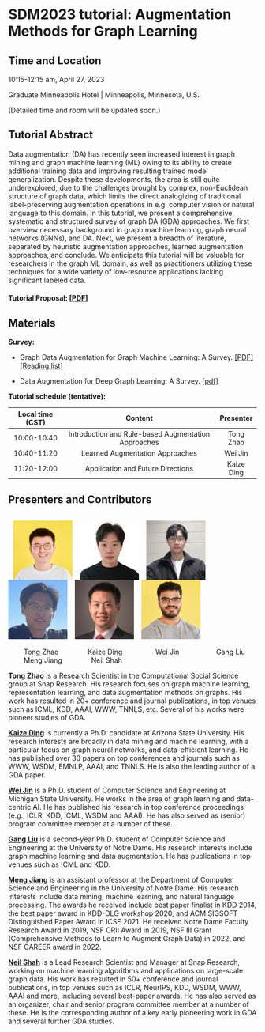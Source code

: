 # SDM2023 tutorial: Augmentation Methods for Graph Learning

## Time and Location

10:15-12:15 am, April 27, 2023

Graduate Minneapolis Hotel | Minneapolis, Minnesota, U.S.

(Detailed time and room will be updated soon.)

## Tutorial Abstract

Data augmentation (DA) has recently seen increased interest in graph mining and graph machine learning (ML) owing to its ability to create additional training data and improving resulting trained model generalization. Despite these developments, the area is still quite underexplored, due to the challenges brought by complex, non-Euclidean structure of graph data, which limits the direct analogizing of traditional label-preserving augmentation operations in e.g. computer vision or natural language to this domain. In this tutorial, we present a comprehensive, systematic and structured survey of graph DA (GDA) approaches.  We first overview necessary background in graph machine learning, graph neural networks (GNNs), and DA.  Next, we present a breadth of literature, separated by heuristic augmentation approaches, learned augmentation approaches, and conclude. We anticipate this tutorial will be valuable for researchers in the graph ML domain, as well as practitioners utilizing these techniques for a wide variety of low-resource applications lacking significant labeled data.

#### Tutorial Proposal: [\[PDF\]](assets/SDM23_Tutorial_Graph_Data_Augmentation.pdf)

<!--
#### If you find this tutorial helpful for your work, please kindly cite our paper.

```bibtex
@inproceedings{zhao2023augmentation,
  todo
}
```
-->

## Materials

**Survey:**

- Graph Data Augmentation for Graph Machine Learning: A Survey. [\[PDF\]](https://arxiv.org/pdf/2202.08871.pdf) [\[Reading list\]](https://github.com/zhao-tong/graph-data-augmentation-papers)

- Data Augmentation for Deep Graph Learning: A Survey. [\[pdf\]](https://arxiv.org/pdf/2202.08235.pdf)

**Tutorial schedule (tentative):**

| Local time (CST) | Content | Presenter |
| :---: | :---: | :---: |
| 10:00-10:40 | Introduction and Rule-based Augmentation Approaches | Tong Zhao |
| 10:40-11:20 | Learned Augmentation Approaches | Wei Jin |
| 11:20-12:00 | Application and Future Directions | Kaize Ding |

## Presenters and Contributors

## &nbsp; <img src="assets/tongzhao.jpg" width="120" align=center> &nbsp; <img src="assets/kaizeding.jpg" width="120" align=center> &nbsp;  <img src="assets/weijin.png" width="120" align=center> &nbsp; <img src="assets/gang.jpg" width="120" align=center> &nbsp; <img src="assets/mengjiang.jpg" width="120" align=center> &nbsp; <img src="assets/neilshah.jpg" width="120" align=center>

&nbsp; &nbsp; &nbsp; &nbsp; Tong Zhao &nbsp; &nbsp; &nbsp; &nbsp; &nbsp; &nbsp; &nbsp; Kaize Ding &nbsp; &nbsp; &nbsp; &nbsp; &nbsp; &nbsp; &nbsp; &nbsp; Wei Jin &nbsp; &nbsp; &nbsp; &nbsp; &nbsp; &nbsp; &nbsp; &nbsp; &nbsp; Gang Liu &nbsp; &nbsp; &nbsp; &nbsp; &nbsp; &nbsp; &nbsp; Meng Jiang &nbsp; &nbsp; &nbsp; &nbsp; &nbsp; &nbsp; &nbsp; Neil Shah

**[Tong Zhao](https://tzhao.io/)** is a Research Scientist in the Computational Social Science group at Snap Research. His research focuses on graph machine learning, representation learning, and data augmentation methods on graphs. His work has resulted in 20+ conference and journal publications, in top venues such as ICML, KDD, AAAI, WWW, TNNLS, etc. Several of his works were pioneer studies of GDA.

**[Kaize Ding](https://www.public.asu.edu/~kding9/)** is currently a Ph.D. candidate at Arizona State University. His research interests are broadly in data mining and machine learning, with a particular focus on graph neural networks, and data-efficient learning. He has published over 30 papers on top conferences and journals such as WWW, WSDM, EMNLP, AAAI, and TNNLS. He is also the leading author of a GDA paper.

**[Wei Jin](http://cse.msu.edu/~jinwei2/)** is a Ph.D. student of Computer Science and Engineering at Michigan State University. He works in the area of graph learning and data-centric AI. He has published his research in top conference proceedings (e.g., ICLR, KDD, ICML, WSDM and AAAI).  He has also served as (senior) program committee member at a number of these.

**[Gang Liu](https://liugangcode.github.io/)** is a second-year Ph.D. student of Computer Science and Engineering at the University of Notre Dame. His research interests include graph machine learning and data augmentation. He has publications in top venues such as ICML and KDD.

**[Meng Jiang](http://www.meng-jiang.com/)** is an assistant professor at the Department of Computer Science and Engineering in the University of Notre Dame. His research interests include data mining, machine learning, and natural language processing. The awards he received include best paper finalist in KDD 2014, the best paper award in KDD-DLG workshop 2020, and ACM SIGSOFT Distinguished Paper Award in ICSE 2021. He received Notre Dame Faculty Research Award in 2019, NSF CRII Award in 2019, NSF III Grant (Comprehensive Methods to Learn to Augment Graph Data) in 2022, and NSF CAREER award in 2022.

**[Neil Shah](https://nshah.net/)** is a Lead Research Scientist and Manager at Snap Research, working on machine learning algorithms and applications on large-scale graph data. His work has resulted in 50+ conference and journal publications, in top venues such as ICLR, NeurIPS, KDD, WSDM, WWW, AAAI and more, including several best-paper awards. He has also served as an organizer, chair and senior program committee member at a number of these. He is the corresponding author of a key early pioneering work in GDA and several further GDA studies.
